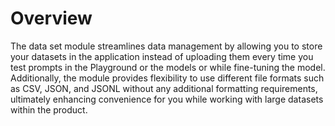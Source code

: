 # **Overview**

The data set module streamlines data management by allowing you to store your datasets in the application instead of uploading them every time you test prompts in the Playground or the models or while fine-tuning the model. Additionally, the module provides flexibility to use different file formats such as CSV, JSON, and JSONL without any additional formatting requirements, ultimately enhancing convenience for you while working with large datasets within the product.